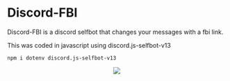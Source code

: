 <h1>Discord-FBI</h1>
Discord-FBI is a discord selfbot that changes your messages with a fbi link.

This was coded in javascript using discord.js-selfbot-v13

```npm i dotenv discord.js-selfbot-v13```

<p align="center">
  <a href="https://skillicons.dev">
    <img src="https://skillicons.dev/icons?i=js"/>
  </a>
</p>
